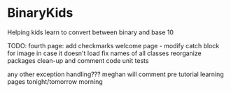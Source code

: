 # BinaryKids
Helping kids learn to convert between binary and base 10

TODO:
fourth page: add checkmarks
welcome page - modify catch block for image in case it doesn't load
fix names of all classes
reorganize packages
clean-up and comment code
unit tests

any other exception handling???
meghan will comment pre tutorial learning pages tonight/tomorrow morning